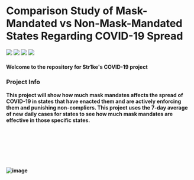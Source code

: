 # Comparison Study of Mask-Mandated vs Non-Mask-Mandated States Regarding COVID-19 Spread


![](https://img.shields.io/github/issues/RealStr1ke/COVID-Data-Project) ![](https://img.shields.io/github/forks/RealStr1ke/COVID-Data-Project) ![](https://img.shields.io/github/stars/RealStr1ke/COVID-Data-Project) ![](https://img.shields.io/github/license/RealStr1ke/COVID-Data-Project)
#### Welcome to the repository for Str1ke's COVID-19 project
### Project Info
<strong>This project will show how much mask mandates affects the spread of COVID-19 in states that have enacted them and are actively enforcing them and punishing non-compliers. This project uses the 7-day average of new daily cases for states to see how much mask mandates are effective in those specific states.
<strong>
<br>
<br>
<br>
<br>
<br>
<br>
<br>
<br>
![image](https://user-images.githubusercontent.com/49248449/143782022-c76f6457-e95f-4e4c-ad70-09abb112d803.png)
